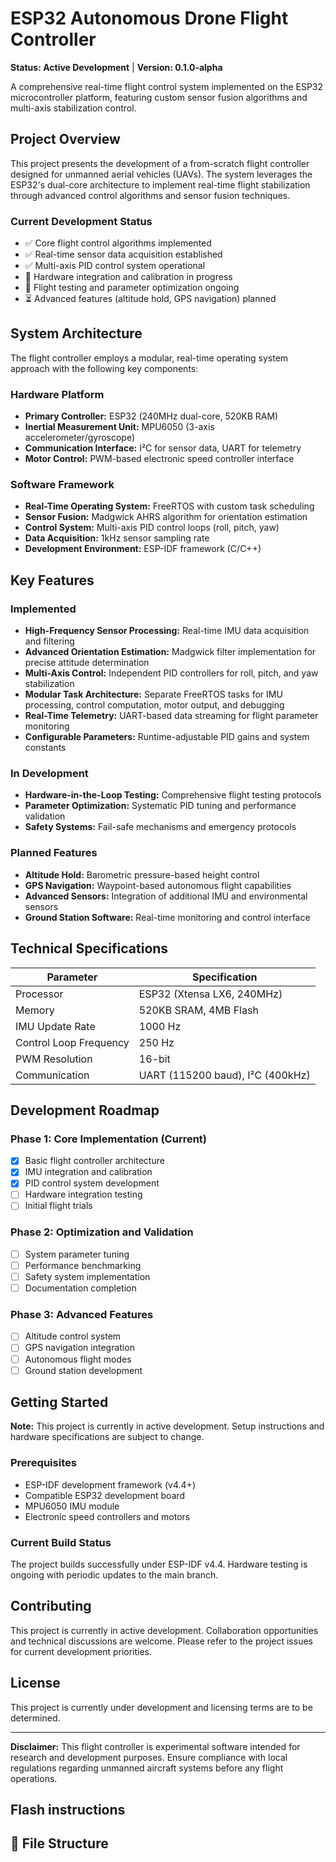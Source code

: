 # ESP32 Autonomous Drone Flight Controller

**Status: Active Development** | **Version: 0.1.0-alpha**

A comprehensive real-time flight control system implemented on the ESP32 microcontroller platform, featuring custom sensor fusion algorithms and multi-axis stabilization control.

## Project Overview

This project presents the development of a from-scratch flight controller designed for unmanned aerial vehicles (UAVs). The system leverages the ESP32's dual-core architecture to implement real-time flight stabilization through advanced control algorithms and sensor fusion techniques.

### Current Development Status
- ✅ Core flight control algorithms implemented
- ✅ Real-time sensor data acquisition established
- ✅ Multi-axis PID control system operational
- 🔄 Hardware integration and calibration in progress
- 🔄 Flight testing and parameter optimization ongoing
- ⏳ Advanced features (altitude hold, GPS navigation) planned

## System Architecture

The flight controller employs a modular, real-time operating system approach with the following key components:

### Hardware Platform
- **Primary Controller:** ESP32 (240MHz dual-core, 520KB RAM)
- **Inertial Measurement Unit:** MPU6050 (3-axis accelerometer/gyroscope)
- **Communication Interface:** I²C for sensor data, UART for telemetry
- **Motor Control:** PWM-based electronic speed controller interface

### Software Framework
- **Real-Time Operating System:** FreeRTOS with custom task scheduling
- **Sensor Fusion:** Madgwick AHRS algorithm for orientation estimation
- **Control System:** Multi-axis PID control loops (roll, pitch, yaw)
- **Data Acquisition:** 1kHz sensor sampling rate
- **Development Environment:** ESP-IDF framework (C/C++)

## Key Features

### Implemented
- **High-Frequency Sensor Processing:** Real-time IMU data acquisition and filtering
- **Advanced Orientation Estimation:** Madgwick filter implementation for precise attitude determination
- **Multi-Axis Control:** Independent PID controllers for roll, pitch, and yaw stabilization
- **Modular Task Architecture:** Separate FreeRTOS tasks for IMU processing, control computation, motor output, and debugging
- **Real-Time Telemetry:** UART-based data streaming for flight parameter monitoring
- **Configurable Parameters:** Runtime-adjustable PID gains and system constants

### In Development
- **Hardware-in-the-Loop Testing:** Comprehensive flight testing protocols
- **Parameter Optimization:** Systematic PID tuning and performance validation
- **Safety Systems:** Fail-safe mechanisms and emergency protocols

### Planned Features
- **Altitude Hold:** Barometric pressure-based height control
- **GPS Navigation:** Waypoint-based autonomous flight capabilities
- **Advanced Sensors:** Integration of additional IMU and environmental sensors
- **Ground Station Software:** Real-time monitoring and control interface

## Technical Specifications

| Parameter | Specification |
|-----------|--------------|
| Processor | ESP32 (Xtensa LX6, 240MHz) |
| Memory | 520KB SRAM, 4MB Flash |
| IMU Update Rate | 1000 Hz |
| Control Loop Frequency | 250 Hz |
| PWM Resolution | 16-bit |
| Communication | UART (115200 baud), I²C (400kHz) |


## Development Roadmap

### Phase 1: Core Implementation (Current)
- [x] Basic flight controller architecture
- [x] IMU integration and calibration
- [x] PID control system development
- [ ] Hardware integration testing
- [ ] Initial flight trials

### Phase 2: Optimization and Validation
- [ ] System parameter tuning
- [ ] Performance benchmarking
- [ ] Safety system implementation
- [ ] Documentation completion

### Phase 3: Advanced Features
- [ ] Altitude control system
- [ ] GPS navigation integration
- [ ] Autonomous flight modes
- [ ] Ground station development

## Getting Started

**Note:** This project is currently in active development. Setup instructions and hardware specifications are subject to change.

### Prerequisites
- ESP-IDF development framework (v4.4+)
- Compatible ESP32 development board
- MPU6050 IMU module
- Electronic speed controllers and motors

### Current Build Status
The project builds successfully under ESP-IDF v4.4. Hardware testing is ongoing with periodic updates to the main branch.

## Contributing

This project is currently in active development. Collaboration opportunities and technical discussions are welcome. Please refer to the project issues for current development priorities.

## License

This project is currently under development and licensing terms are to be determined.

---

**Disclaimer:** This flight controller is experimental software intended for research and development purposes. Ensure compliance with local regulations regarding unmanned aircraft systems before any flight operations.


## Flash instructions

## 📁 File Structure


